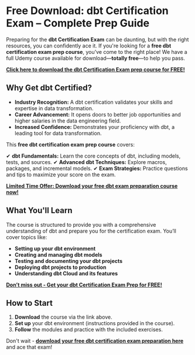 # Free Download: dbt Certification Exam – Complete Prep Guide

Preparing for the **dbt Certification Exam** can be daunting, but with the right resources, you can confidently ace it. If you're looking for a **free dbt certification exam prep course**, you’ve come to the right place! We have a full Udemy course available for download—**totally free**—to help you pass.

[**Click here to download the dbt Certification Exam prep course for FREE!**](https://udemywork.com/dbt-certification-exam)

## Why Get dbt Certified?

*   **Industry Recognition:** A dbt certification validates your skills and expertise in data transformation.
*   **Career Advancement:** It opens doors to better job opportunities and higher salaries in the data engineering field.
*   **Increased Confidence:** Demonstrates your proficiency with dbt, a leading tool for data transformation.

This **free dbt certification exam prep course** covers:

✔ **dbt Fundamentals:** Learn the core concepts of dbt, including models, tests, and sources.
✔ **Advanced dbt Techniques:** Explore macros, packages, and incremental models.
✔ **Exam Strategies:** Practice questions and tips to maximize your score on the exam.

[**Limited Time Offer: Download your free dbt exam preparation course now!**](https://udemywork.com/dbt-certification-exam)

## What You'll Learn

The course is structured to provide you with a comprehensive understanding of dbt and prepare you for the certification exam. You’ll cover topics like:

*   **Setting up your dbt environment**
*   **Creating and managing dbt models**
*   **Testing and documenting your dbt projects**
*   **Deploying dbt projects to production**
*   **Understanding dbt Cloud and its features**

[**Don’t miss out - Get your dbt Certification Exam Prep for FREE!**](https://udemywork.com/dbt-certification-exam)

## How to Start

1.  **Download** the course via the link above.
2.  **Set up** your dbt environment (instructions provided in the course).
3.  **Follow** the modules and practice with the included exercises.

Don't wait - [**download your free dbt certification exam preparation here**](https://udemywork.com/dbt-certification-exam) and ace that exam!
